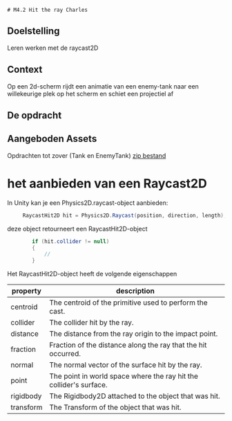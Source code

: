     # M4.2 Hit the ray Charles


## Doelstelling
Leren werken met de raycast2D

## Context
Op een 2d-scherm rijdt een animatie van een enemy-tank naar een willekeurige plek op het scherm en schiet een projectiel af
 
## De opdracht

## Aangeboden Assets
Opdrachten tot zover (Tank en EnemyTank)
[zip bestand](Assets/TankGame.zip)



# het aanbieden van een Raycast2D 

In Unity kan je een Physics2D.raycast-object aanbieden:

````csharp
     RaycastHit2D hit = Physics2D.Raycast(position, direction, length);
````
deze object retourneert een RaycastHit2D-object 


````csharp
        if (hit.collider != null)
        {
            //
        }
````

Het RaycastHit2D-object heeft de volgende eigenschappen


| property	| description           |
| --------- | ------------------------------------------------------------------|
| centroid	| The centroid of the primitive used to perform the cast.           |
| collider	| The collider hit by the ray.                                      |
| distance	| The distance from the ray origin to the impact point.             |
| fraction	| Fraction of the distance along the ray that the hit occurred.     |
| normal	| The normal vector of the surface hit by the ray.                  |
| point	    | The point in world space where the ray hit the collider's surface.|
| rigidbody	| The Rigidbody2D attached to the object that was hit.              |
| transform	| The Transform of the object that was hit.                         |
